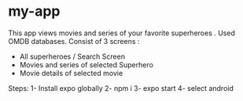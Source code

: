 # my-app
This app views movies and series of your favorite superheroes .
Used OMDB databases.
Consist of 3 screens :

- All superheroes / Search Screen
- Movies and series of selected Superhero
- Movie details of selected movie

Steps:
1- Install expo globally
2- npm i 
3- expo start
4- select android

